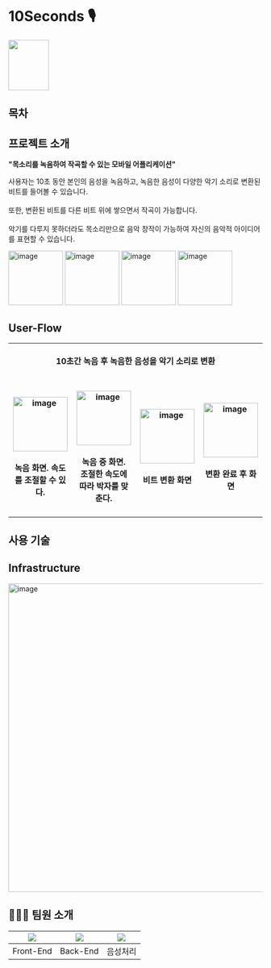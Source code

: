 # 10Seconds 🎙️
<img width="80" height="100" src="https://github.com/JanSound/.github/assets/63959171/fb29aeed-570c-40e9-8b5d-82a0b23741f8" />



## 목차

## 프로젝트 소개
**"목소리를 녹음하여 작곡할 수 있는 모바일 어플리케이션"** 

사용자는 10초 동안 본인의 음성을 녹음하고, 녹음한 음성이 다양한 악기 소리로 변환된 비트를 들어볼 수 있습니다. <br/><br/>
또한, 변환된 비트를 다른 비트 위에 쌓으면서 작곡이 가능합니다. <br/><br/>
악기를 다루지 못하더라도 목소리만으로 음악 창작이 가능하여 자신의 음악적 아이디어를 표현할 수 있습니다.

<img width="108" alt="image" src="https://github.com/JanSound/.github/assets/63959171/4ad13a52-1648-4a4e-8d40-e2e7e8d1dec7">

<img width="108" alt="image" src="https://github.com/JanSound/.github/assets/63959171/9da69e2d-e72f-477f-b0df-d512cd70a8c2">

<img width="108" alt="image" src="https://github.com/JanSound/.github/assets/63959171/d823db6f-704a-440e-bc6c-341997c0be51">

<img width="108" alt="image" src="https://github.com/JanSound/.github/assets/63959171/d786c21d-008d-4eef-9d75-4ed32d3b2696">




## User-Flow
<table>
  <tbody>
		<tr>
			<td colspan=4>
				<br>
				<div align="center"><b>10초간 녹음 후 녹음한 음성을 악기 소리로 변환</b></div>
				<br>
			</td>
		</tr>
		<tr>
			<td width="25%">
				<h4 align="center">
          <img width="108" alt="image" src="https://github.com/JanSound/.github/assets/63959171/4ad13a52-1648-4a4e-8d40-e2e7e8d1dec7">
          <br><br>녹음 화면. 속도를 조절할 수 있다.
				</h4>
			</td>
			<td width="25%">
	   			<h4 align="center">
            <img width="108" alt="image" src="https://github.com/JanSound/.github/assets/63959171/9da69e2d-e72f-477f-b0df-d512cd70a8c2">
            <br><br>녹음 중 화면. <br>조절한 속도에 따라 박자를 맞춘다.
          </h4>
      </td>
			<td width="25%">
	   			<h4 align="center">
            <img width="108" alt="image" src="https://github.com/JanSound/.github/assets/63959171/d823db6f-704a-440e-bc6c-341997c0be51">
            <br><br>비트 변환 화면
          </h4>
      </td>
			<td width="25%">
	   			<h4 align="center">
            <img width="108" alt="image" src="https://github.com/JanSound/.github/assets/63959171/d786c21d-008d-4eef-9d75-4ed32d3b2696">
            <br><br>변환 완료 후 화면
          </h4>
      </td>
		</tr>
</tbody>
</table>

## 사용 기술

## Infrastructure
<img width="612" alt="image" src="https://github.com/JanSound/.github/assets/63959171/b6131bb8-8da1-489b-b932-b34e6bfc449f">

## 🧑🏻‍💻 팀원 소개
| [<img src="https://contrib.rocks/image?repo=rbgksqkr/rbgksqkr" />](https://avatars.githubusercontent.com/u/63959171?s=400&u=bbeb7987d9fd99dd5ae96681aec38bbdf473f9eb&v=4) | <img src="https://contrib.rocks/image?repo=sanghunmoon/web-tutorial" /> | <img src="https://contrib.rocks/image?repo=2JooYeon/2JooYeon" />
| :----------------------------------------------------------: | :----------------------------------------------------------: | :----------------------------------------------------------: 
|                          Front-End                         |                          Back-End                         |                           음성처리 
